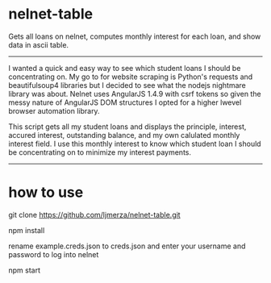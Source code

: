 # nelnet-table

Gets all loans on nelnet, computes monthly interest for each loan, and show data in ascii table.

---
I wanted a quick and easy way to see which student loans I should be concentrating on. My go to for website scraping is Python's requests and beautifulsoup4 libraries but I decided to see what the nodejs nightmare library was about. Nelnet uses AngularJS 1.4.9 with csrf tokens so given the messy nature of AngularJS DOM structures I opted for a higher lwevel browser automation library. 

This script gets all my student loans and displays the principle, interest, accured interest, outstanding balance, and my own calulated monthly interest field. I use this monthly interest to know which student loan I should be concentrating on to minimize my interest payments.

---
# how to use

git clone https://github.com/ljmerza/nelnet-table.git

npm install

rename example.creds.json to creds.json and enter your username and password to log into nelnet

npm start 

